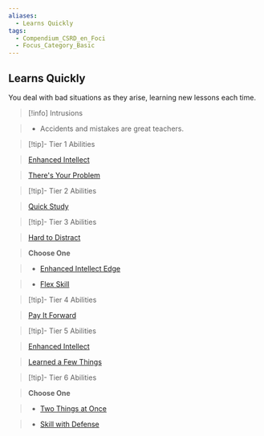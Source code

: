 ```yaml
---
aliases:
  - Learns Quickly
tags:
  - Compendium_CSRD_en_Foci
  - Focus_Category_Basic
---
```

  
    
## Learns Quickly    
You deal with bad situations as they arise, learning new lessons each time.    
  
>[!info] Intrusions    
>- Accidents and mistakes are great teachers.    
  
  
>[!tip]- Tier 1 Abilities    
> [Enhanced Intellect](Enhanced-Intellect.md)    
> [There's Your Problem](There's-Your-Problem.md)    
  
  
>[!tip]- Tier 2 Abilities    
> [Quick Study](Quick-Study.md)    
  
  
>[!tip]- Tier 3 Abilities    
> [Hard to Distract](Hard-to-Distract.md)    
> **Choose One**    
>- [Enhanced Intellect Edge](Enhanced-Intellect-Edge.md)    
>- [Flex Skill](Flex-Skill.md)    
  
  
>[!tip]- Tier 4 Abilities    
> [Pay It Forward](Pay-It-Forward.md)    
  
  
>[!tip]- Tier 5 Abilities    
> [Enhanced Intellect](Enhanced-Intellect.md)    
> [Learned a Few Things](Learned-a-Few-Things.md)    
  
  
>[!tip]- Tier 6 Abilities    
> **Choose One**    
>- [Two Things at Once](Two-Things-at-Once.md)    
>- [Skill with Defense](Skill-With-Defense.md)
